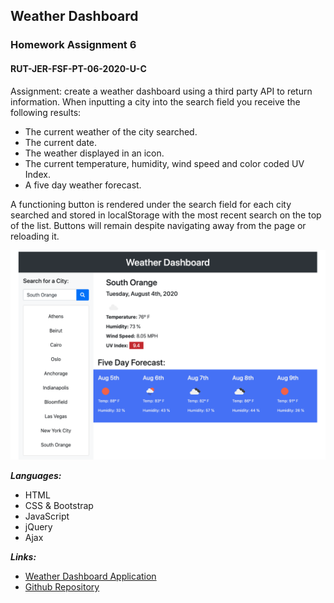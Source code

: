 ## Weather Dashboard
### Homework Assignment 6
#### RUT-JER-FSF-PT-06-2020-U-C

Assignment: create a weather dashboard using a third party API to return information.
When inputting a city into the search field you receive the following results:

- The current weather of the city searched.
- The current date.
- The weather displayed in an icon.
- The current temperature, humidity, wind speed and color coded UV Index.
- A five day weather forecast.

A functioning button is rendered under the search field for each city searched and stored in localStorage with the most recent search on the top of the list.
Buttons will remain despite navigating away from the page or reloading it.


![Weather dashboard screenshot.](Assets/Weather-Dashboard.png)

***Languages:***
- HTML
- CSS & Bootstrap
- JavaScript
- jQuery
- Ajax

***Links:***
- [Weather Dashboard Application](https://bwaycarl.github.io/weather-dashboard/)
- [Github Repository](https://github.com/BwayCarl/weather-dashboard)
